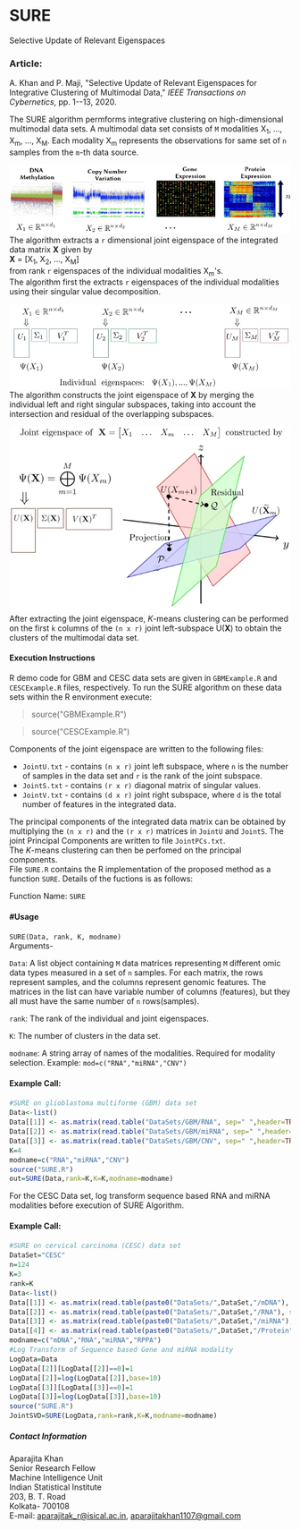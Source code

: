 # SURE
Selective Update of Relevant Eigenspaces

### Article:
A. Khan and P. Maji, "Selective Update of Relevant Eigenspaces for Integrative Clustering of Multimodal Data," *IEEE Transactions on Cybernetics*, pp. 1--13, 2020. 

The SURE algorithm permforms integrative clustering on high-dimensional multimodal data sets. A multimodal data set consists of ``M`` modalities X<sub>1</sub>, ..., X<sub>m</sub>, ..., X<sub>M</sub>. Each modality X<sub>m</sub> represents the observations for same set of ``n`` samples from the ``m``-th data source.

![Multimodal Data](/Images/Multimodal-Data.jpg)
The algorithm extracts a ``r`` dimensional joint eigenspace of the integrated data matrix **X** given by   
**X** = [X<sub>1</sub>, X<sub>2</sub>, ..., X<sub>M</sub>]  
from rank ``r`` eigenspaces of the individual modalities X<sub>m</sub>'s.   
The algorithm first the extracts ``r`` eigenspaces of the individual modalities using their singular value decomposition.

![Individual Eigenspaces](/Images/Individual-Eigenspaces.jpg)  
The algorithm constructs the joint eigenspace of **X** by merging the individual left and right singular subspaces, taking into account the intersection and residual of the overlapping subspaces.

![Joint Eigenspace](/Images/Joint-Eigenspace.jpg)   
After extracting the joint eigenspace, *K*-means clustering can be performed on the first ``k`` columns of the ``(n x r)`` joint left-subspace U(**X**) to obtain the clusters of the multimodal data set. 

#### Execution Instructions 
R demo code for GBM and CESC data sets are given in `GBMExample.R` and `CESCExample.R` files, respectively. To run the SURE algorithm on these data sets within the R environment execute:
>source("GBMExample.R")   

>source("CESCExample.R")   

Components of the joint eigenspace are written to the following files:
- ``JointU.txt`` - contains ``(n x r)`` joint left subspace, where ``n`` is the number of samples in the data set and ``r`` is  the rank of the joint subspace.
- ``JointS.txt`` - contains ``(r x r)`` diagonal matrix of singular values.
- ``JointV.txt`` - contains ``(d x r)`` joint right subspace, where ``d`` is the total number of features in the integrated data.    

The principal components of the integrated data matrix can be obtained by multiplying the ``(n x r)`` and the ``(r x r)`` matrices in ``JointU`` and ``JointS``. The joint Principal Components are written to file ``JointPCs.txt``.   
The *K*-means clustering can then be perfomed on the principal components.   
File ``SURE.R`` contains the R implementation of the proposed method as a function ``SURE``. Details of the fuctions is as follows:

Function Name: ``SURE``   
#### #Usage
``SURE(Data, rank, K, modname)``    
Arguments-

``Data``:  A list object containing ``M`` data matrices representing ``M`` different omic data types measured in a set of ``n`` samples. For each matrix, the rows represent samples, and the columns represent genomic features. The matrices in the list can have variable number of columns (features), but they all must have the same number of ``n`` rows(samples).

``rank``: The rank of the individual and joint eigenspaces.

``K``: The number of clusters in the data set.

``modname``: A string array of names of the modalities. Required for modality selection. Example: ``mod=c("RNA","miRNA","CNV")``

#### Example Call:   
```r
#SURE on glioblastoma multiforme (GBM) data set
Data<-list()
Data[[1]] <- as.matrix(read.table("DataSets/GBM/RNA", sep=" ",header=TRUE,row.names=1))
Data[[2]] <- as.matrix(read.table("DataSets/GBM/miRNA", sep=" ",header=TRUE,row.names=1))
Data[[3]] <- as.matrix(read.table("DataSets/GBM/CNV", sep=" ",header=TRUE,row.names=1))
K=4
modname=c("RNA","miRNA","CNV")
source("SURE.R")
out=SURE(Data,rank=K,K=K,modname=modname)
```

For the CESC Data set, log transform sequence based RNA and miRNA modalities before execution of SURE Algorithm.   
#### Example Call:   
```r
#SURE on cervical carcinoma (CESC) data set
DataSet="CESC"
n=124
K=3
rank=K
Data<-list()
Data[[1]] <- as.matrix(read.table(paste0("DataSets/",DataSet,"/mDNA"), sep=" ",header=TRUE,row.names=1))
Data[[2]] <- as.matrix(read.table(paste0("DataSets/",DataSet,"/RNA"), sep=" ",header=TRUE,row.names=1))
Data[[3]] <- as.matrix(read.table(paste0("DataSets/",DataSet,"/miRNA"), sep=" ",header=TRUE,row.names=1))
Data[[4]] <- as.matrix(read.table(paste0("DataSets/",DataSet,"/Protein"), sep=" ",header=TRUE,row.names=1))
modname=c("mDNA","RNA","miRNA","RPPA")
#Log Transform of Sequence based Gene and miRNA modality
LogData=Data
LogData[[2]][LogData[[2]]==0]=1
LogData[[2]]=log(LogData[[2]],base=10)
LogData[[3]][LogData[[3]]==0]=1
LogData[[3]]=log(LogData[[3]],base=10)
source("SURE.R")
JointSVD=SURE(LogData,rank=rank,K=K,modname=modname)
```

##### Contact Information

Aparajita Khan   
Senior Research Fellow   
Machine Intelligence Unit    
Indian Statistical Institute    
203, B. T. Road    
Kolkata- 700108    
E-mail: aparajitak_r@isical.ac.in,  aparajitakhan1107@gmail.com
